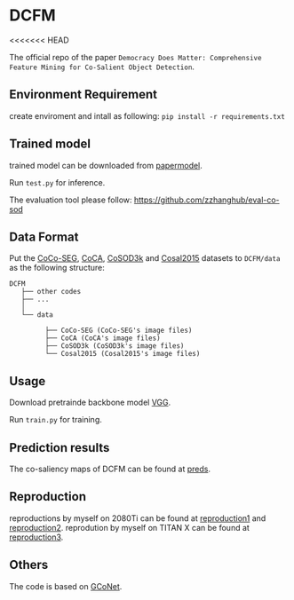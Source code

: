 # DCFM
<<<<<<< HEAD

The official repo of the paper `Democracy Does Matter: Comprehensive Feature Mining for Co-Salient Object Detection`.

## Environment Requirement
create enviroment and intall as following:
`pip install -r requirements.txt`

## Trained model

trained model can be downloaded from [papermodel](https://drive.google.com/file/d/1cfuq4eJoCwvFR9W1XOJX7Y0ttd8TGjlp/view?usp=sharing).

Run `test.py` for inference.

The evaluation tool please follow: https://github.com/zzhanghub/eval-co-sod

## Data Format

  Put the [CoCo-SEG](https://drive.google.com/file/d/1GbA_WKvJm04Z1tR8pTSzBdYVQ75avg4f/view), [CoCA](http://zhaozhang.net/coca.html), [CoSOD3k](http://dpfan.net/CoSOD3K/) and [Cosal2015](https://drive.google.com/u/0/uc?id=1mmYpGx17t8WocdPcw2WKeuFpz6VHoZ6K&export=download) datasets to `DCFM/data` as the following structure:
  ```
  DCFM
     ├── other codes
     ├── ...
     │ 
     └── data
           
           ├── CoCo-SEG (CoCo-SEG's image files)
           ├── CoCA (CoCA's image files)
           ├── CoSOD3k (CoSOD3k's image files)
           └── Cosal2015 (Cosal2015's image files)
  ```  
  
<!-- USAGE EXAMPLES -->
## Usage
Download pretrainde backbone model [VGG](https://drive.google.com/file/d/1Z1aAYXMyJ6txQ1Z9N7gtxLOIai4dxrXd/view?usp=sharing).

Run `train.py` for training.

## Prediction results
The co-saliency maps of DCFM can be found at [preds](https://drive.google.com/file/d/1wGeNHXFWVSyqvmL4NIUmEFdlHDovEtQR/view?usp=sharing).

## Reproduction
reproductions by myself on 2080Ti can be found at [reproduction1](https://drive.google.com/file/d/1vovii0RtYR_EC0Y2zxjY_cTWKWM3WaxP/view?usp=sharing) and [reproduction2](https://drive.google.com/file/d/1YPOKZ5kBtmZrCDhHpP3-w1GMVR5BfDoU/view?usp=sharing).
reprodution by myself on TITAN X can be found at [reproduction3](https://drive.google.com/file/d/1bnGFtRTYkVXqI2dcjeWFRDXnqqbUUBJr/view?usp=sharing).

## Others
The code is based on [GCoNet](https://github.com/fanq15/GCoNet).

